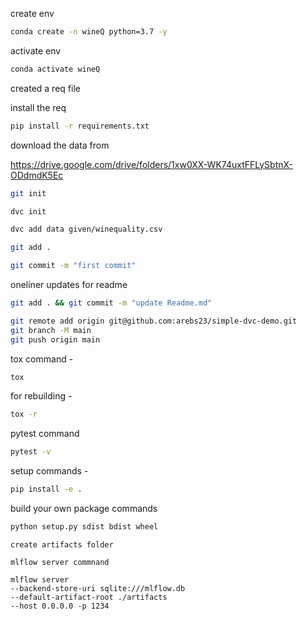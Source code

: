 create env

```bash
conda create -n wineQ python=3.7 -y
```

activate env
```bash
conda activate wineQ
```

created a req file

install the req

```bash
pip install -r requirements.txt
```
download the data from

https://drive.google.com/drive/folders/1xw0XX-WK74uxtFFLySbtnX-ODdmdK5Ec

```bash
git init
```

```bash
dvc init
```

```bash
dvc add data given/winequality.csv
```

```bash
git add .
```
```bash
git commit -m "first commit"
```

oneliner updates for readme

```bash
git add . && git commit -m "update Readme.md"
```

```bash
git remote add origin git@github.com:arebs23/simple-dvc-demo.git
git branch -M main
git push origin main
```
tox command - 
```bash
tox
```
for rebuilding - 
```bash
tox -r
```
pytest command
```bash
pytest -v
```

setup commands - 
```bash
pip install -e .
```

build your own package commands
```bash
python setup.py sdist bdist wheel
```

```
create artifacts folder

mlflow server commnand

mlflow server
--backend-store-uri sqlite:///mlflow.db
--default-artifact-root ./artifacts
--host 0.0.0.0 -p 1234